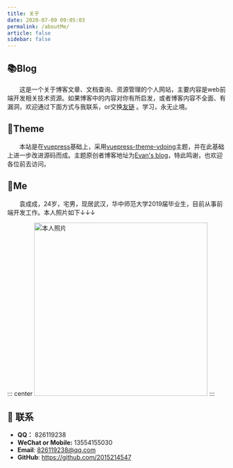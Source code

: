 ```yaml
---
title: 关于
date: 2020-07-09 09:05:03
permalink: /aboutMe/
article: false
sidebar: false
---
```


## 📚Blog

&emsp;&emsp;这是一个关于博客文章、文档查询、资源管理的个人网站，主要内容是web前端开发相关技术资源。如果博客中的内容对你有所启发，或者博客内容不全面、有漏洞，欢迎通过下面方式与我联系，or交换[友链](/friends/) 。学习，永无止境。

## 🎨Theme

&emsp;&emsp;本站是在[vuepress](https://www.vuepress.cn/)基础上，采用[vuepress-theme-vdoing](https://github.com/xugaoyi/vuepress-theme-vdoing)主题，并在此基础上进一步改进源码而成。主题原创者博客地址为[Evan's blog](https://xugaoyi.com/)，特此鸣谢，也欢迎各位前去访问。

## 🐼Me

&emsp;&emsp;袁成成，24岁，宅男，现居武汉，华中师范大学2019届毕业生，目前从事前端开发工作。本人照片如下↓↓↓

::: center
<img src='https://i.loli.net/2020/08/17/HoOpF9wvJUKhcYG.jpg' alt='本人照片' style="width: 400px;">
:::

## :email: 联系

- **QQ：** <a :href="qqUrl" class='qq'>826119238</a>
- **WeChat or Mobile:** 13554155030
- **Email**:  <a href="mailto:826119238@qq.com">826119238@qq.com</a>
- **GitHub**: <https://github.com/2015214547>

<script>
  export default {
    data(){
      return {
        qqUrl: 'tencent://message/?uin=826119238&Site=&Menu=yes' 
      }
    },
    mounted(){
      const flag =  navigator.userAgent.match(/(phone|pad|pod|iPhone|iPod|ios|iPad|Android|Mobile|BlackBerry|IEMobile|MQQBrowser|JUC|Fennec|wOSBrowser|BrowserNG|WebOS|Symbian|Windows Phone)/i);
      if(flag){
        this.qqUrl = 'mqqwpa://im/chat?chat_type=wpa&uin=826119238&version=1&src_type=web&web_src=oicqzone.com'
      }
    }
  }
</script>   